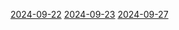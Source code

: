 [2024-09-22](dailies/2024-09-22.md)
[2024-09-23](dailies/2024-09-23.md)
[2024-09-27](dailies/2024-09-27.md)